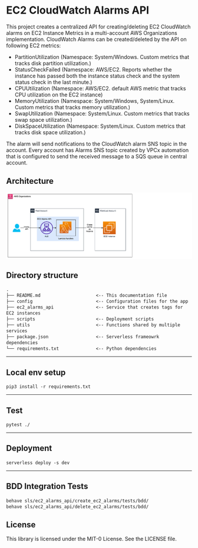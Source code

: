 # EC2 CloudWatch Alarms API
This project creates a centralized API for creating/deleting EC2 CloudWatch alarms on EC2 Instance Metrics in a multi-account AWS Organizations implementation.
CloudWatch Alarms can be created/deleted by the API on following EC2 metrics:
 * PartitionUtilization (Namespace: System/Windows. Custom metrics that tracks disk partition utilization.)
 * StatusCheckFailed (Namespace: AWS/EC2. Reports whether the instance has passed both the instance status check and the system status check in the last minute.)
 * CPUUtilization (Namespace: AWS/EC2. default AWS metric that tracks CPU utilization on the EC2 instance)
 * MemoryUtilization (Namespace: System/Windows, System/Linux. Custom metrics that tracks memory utilization.)
 * SwapUtilization (Namespace: System/Linux. Custom metrics that tracks swap space utilization.)
 * DiskSpaceUtilization (Namespace: System/Linux. Custom metrics that tracks disk space utilization.)

The alarm will send notifications to the CloudWatch alarm SNS topic in the account.
Every account has Alarms SNS topic created by VPCx automation that is configured to send the received message to a SQS queue in central account. 

## Architecture
![Architecture2](docs/arch.png)

## Directory structure
```
.
├── README.md                     <-- This documentation file
├── config                        <-- Configuration files for the app
├── ec2_alarms_api                <-- Service that creates tags for EC2 instances
├── scripts                       <-- Deployment scripts
├── utils                         <-- Functions shared by multiple services
├── package.json                  <-- Serverless frameowrk dependencies
└── requirements.txt              <-- Python dependencies
```
---
## Local env setup

```
pip3 install -r requirements.txt
```
---
## Test
```shell script
pytest ./
```
----
## Deployment
```
serverless deploy -s dev
```
----
## BDD Integration Tests

```
behave sls/ec2_alarms_api/create_ec2_alarms/tests/bdd/
behave sls/ec2_alarms_api/delete_ec2_alarms/tests/bdd/
```

## License
This library is licensed under the MIT-0 License. See the LICENSE file.